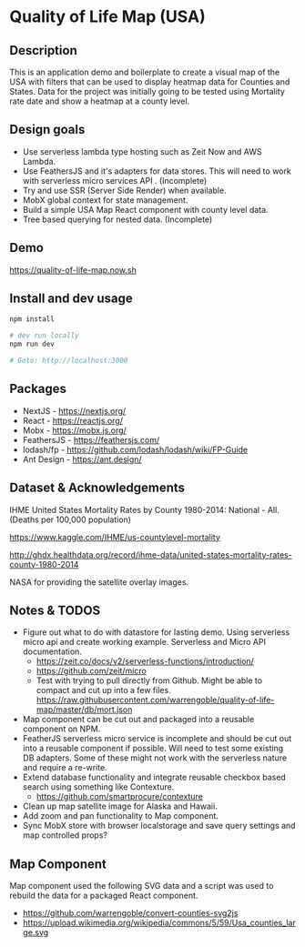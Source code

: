 # Quality of Life Map (USA)

## Description

This is an application demo and boilerplate to create a visual map of the USA with filters that can be used to display heatmap data for Counties and States. Data for the project was initially going to be tested using Mortality rate date and show a heatmap at a county level.

## Design goals

- Use serverless lambda type hosting such as Zeit Now and AWS Lambda.
- Use FeathersJS and it's adapters for data stores. This will need to work with serverless micro services API . (Incomplete)
- Try and use SSR (Server Side Render) when available.
- MobX global context for state management.
- Build a simple USA Map React component with county level data.
- Tree based querying for nested data. (Incomplete)

## Demo

https://quality-of-life-map.now.sh

## Install and dev usage

```bash
npm install

# dev run locally
npm run dev

# Goto: http://localhost:3000
```

## Packages

- NextJS - https://nextjs.org/
- React - https://reactjs.org/
- Mobx - https://mobx.js.org/
- FeathersJS - https://feathersjs.com/
- lodash/fp - https://github.com/lodash/lodash/wiki/FP-Guide
- Ant Design - https://ant.design/

## Dataset & Acknowledgements

IHME United States Mortality Rates by County 1980-2014: National - All. (Deaths per 100,000 population)

https://www.kaggle.com/IHME/us-countylevel-mortality

http://ghdx.healthdata.org/record/ihme-data/united-states-mortality-rates-county-1980-2014

NASA for providing the satellite overlay images.

## Notes & TODOS

- Figure out what to do with datastore for lasting demo. Using serverless micro api and create working example. Serverless and Micro API documentation.
  - https://zeit.co/docs/v2/serverless-functions/introduction/
  - https://github.com/zeit/micro
  - Test with trying to pull directly from Github. Might be able to compact and cut up into a few files. https://raw.githubusercontent.com/warrengoble/quality-of-life-map/master/db/mort.json
- Map component can be cut out and packaged into a reusable component on NPM.
- FeatherJS serverless micro service is incomplete and should be cut out into a reusable component if possible. Will need to test some existing DB adapters. Some of these might not work with the serverless nature and require a re-write.
- Extend database functionality and integrate reusable checkbox based search using something like Contexture.
  - https://github.com/smartprocure/contexture
- Clean up map satellite image for Alaska and Hawaii.
- Add zoom and pan functionality to Map component.
- Sync MobX store with browser localstorage and save query settings and map controlled props?

## Map Component

Map component used the following SVG data and a script was used to rebuild the data for a packaged React component.

- https://github.com/warrengoble/convert-counties-svg2js
- https://upload.wikimedia.org/wikipedia/commons/5/59/Usa_counties_large.svg
